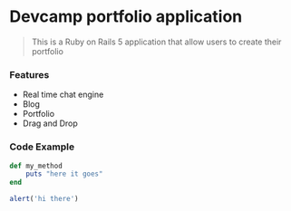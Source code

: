 # Devcamp portfolio application

> This is a Ruby on Rails 5 application that allow users to create their portfolio

### Features

- Real time chat engine
- Blog
- Portfolio
- Drag and Drop

### Code Example

```ruby
def my_method
    puts "here it goes"
end
```

```javascript
alert('hi there')
```
